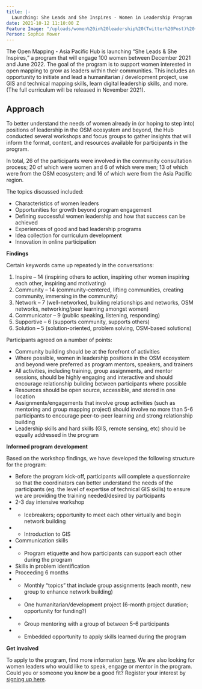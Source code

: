 ```yaml
---
title: |-
  Launching: She Leads and She Inspires - Women in Leadership Program
date: 2021-10-12 11:10:00 Z
Feature Image: "/uploads/women%20in%20leadership%20(Twitter%20Post)%20(6)%20(1).png"
Person: Sophie Mower
---
```


 
The Open Mapping - Asia Pacific Hub is launching “She Leads & She Inspires,” a program that will engage 100 women between December 2021 and June 2022. The goal of the program is to support women interested in open mapping to grow as leaders within their communities. This includes an opportunity to initiate and lead a humanitarian / development project, use GIS and technical mapping skills, learn digital leadership skills, and more. (The full curriculum will be released in November 2021).
 
## Approach
To better understand the needs of women already in (or hoping to step into) positions of leadership in the OSM ecosystem and beyond, the Hub conducted several workshops and focus groups to gather insights that will inform the format, content, and resources available for participants in the program.
 
 
In total, 26 of the participants were involved in the community consultation process; 20 of which were women and 6 of which were men; 13 of which were from the OSM ecosystem; and 16 of which were from the Asia Pacific region.
 
The topics discussed included:
* Characteristics of women leaders
* Opportunities for growth beyond program engagement
* Defining successful women leadership and how that success can be achieved
* Experiences of good and bad leadership programs
* Idea collection for curriculum development
* Innovation in online participation
 
**Findings**

Certain keywords came up repeatedly in the conversations:
1. Inspire – 14 (inspiring others to action, inspiring other women inspiring each other, inspiring and motivating)
2. Community – 14 (community-centered, lifting communities, creating community, immersing in the community)
3. Network – 7 (well-networked, building relationships and networks, OSM networks, networking/peer learning amongst women)
4. Communicator – 9 (public speaking, listening, responding)
5. Supportive – 6 (supports community, supports others)
6. Solution – 5 (solution-oriented, problem solving, OSM-based solutions)
 
Participants agreed on a number of points:
* Community building should be at the forefront of activities
* Where possible, women in leadership positions in the OSM ecosystem and beyond were preferred as program mentors, speakers, and trainers
* All activities, including training, group assignments, and mentor sessions, should be highly engaging and interactive and should encourage relationship building between participants where possible
* Resources should be open source, accessible, and stored in one location
* Assignments/engagements that involve group activities (such as mentoring and group mapping project) should involve no more than 5-6 participants to encourage peer-to-peer learning and strong relationship building
* Leadership skills and hard skills (GIS, remote sensing, etc) should be equally addressed in the program

 
**Informed program development**

Based on the workshop findings, we have developed the following structure for the program:
 
* Before the program kick-off, participants will complete a questionnaire so that the coordinators can better understand the needs of the participants (eg. the level of expertise of technical GIS skills) to ensure we are providing the training needed/desired by participants
* 2-3 day intensive workshop
* * Icebreakers; opportunity to meet each other virtually and begin network building
* * Introduction to GIS
* Communication skills
* * Program etiquette and how participants can support each other during the program
* Skills in problem identification
* Proceeding 6 months
* * Monthly “topics” that include group assignments (each month, new group to enhance network building)
* * One humanitarian/development project (6-month project duration; opportunity for funding?)
* * Group mentoring with a group of between 5-6 participants
* * Embedded opportunity to apply skills learned during the program
 
**Get involved**

To apply to the program, find more information [here](https://hotosm.bamboohr.com/jobs/view.php?id=61). We are also looking for women leaders who would like to speak, engage or mentor in the program. Could you or someone you know be a good fit? Register your interest by [signing up here](https://docs.google.com/forms/d/e/1FAIpQLSdEyxkOyQF3SsaC_N7XwYumlJqL85ljdjqvYJ3-JUdf8C4xIw/viewform).
